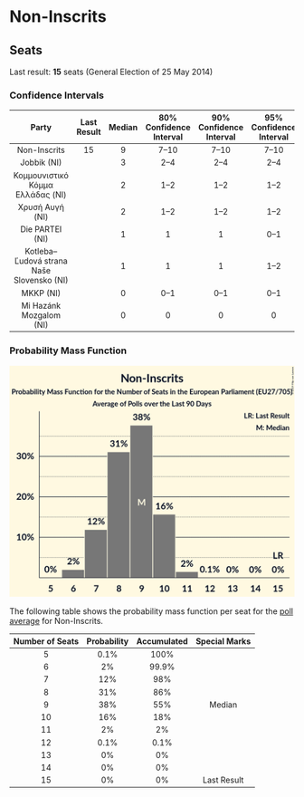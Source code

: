 # Non-Inscrits

## Seats

Last result: **15** seats (General Election of 25 May 2014)

### Confidence Intervals

| Party | Last Result | Median | 80% Confidence Interval | 90% Confidence Interval | 95% Confidence Interval | 99% Confidence Interval |
|:-----:|:-----------:|:------:|:-----------------------:|:-----------------------:|:-----------------------:|:-----------------------:|
| Non-Inscrits | 15 | 9 | 7–10 | 7–10 | 7–10 | 6–11 |
| Jobbik (NI) | | 3 | 2–4 | 2–4 | 2–4 | 2–4 |
| Κομμουνιστικό Κόμμα Ελλάδας (NI) | | 2 | 1–2 | 1–2 | 1–2 | 1–2 |
| Χρυσή Αυγή (NI) | | 2 | 1–2 | 1–2 | 1–2 | 1–3 |
| Die PARTEI (NI) | | 1 | 1 | 1 | 0–1 | 0–2 |
| Kotleba–Ľudová strana Naše Slovensko (NI) | | 1 | 1 | 1 | 1–2 | 1–2 |
| MKKP (NI) | | 0 | 0–1 | 0–1 | 0–1 | 0–1 |
| Mi Hazánk Mozgalom (NI) | | 0 | 0 | 0 | 0 | 0 |

### Probability Mass Function

![Graph with seats probability mass function not yet produced](average-seats-pmf-non-inscrits.png "Seats Probability Mass Function")

The following table shows the probability mass function per seat for the [poll average](average.html) for Non-Inscrits.

| Number of Seats | Probability | Accumulated | Special Marks |
|:---------------:|:-----------:|:-----------:|:-------------:|
| 5 | 0.1% | 100% |  |
| 6 | 2% | 99.9% |  |
| 7 | 12% | 98% |  |
| 8 | 31% | 86% |  |
| 9 | 38% | 55% | Median |
| 10 | 16% | 18% |  |
| 11 | 2% | 2% |  |
| 12 | 0.1% | 0.1% |  |
| 13 | 0% | 0% |  |
| 14 | 0% | 0% |  |
| 15 | 0% | 0% | Last Result |


